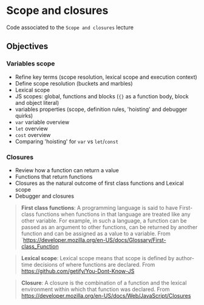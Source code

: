 # Scope and closures

Code associated to the `Scope and closures` lecture

## Objectives

### Variables scope
* Refine key terms (scope resolution, lexical scope and execution context)
* Define scope resolution (buckets and marbles)
* Lexical scope
* JS scopes: global, functions and blocks (`{}` as a function body, block and object literal)
* variables properties (scope, definition rules, 'hoisting' and debugger quirks)
* `var` variable overview
* `let` overview
* `cost` overview
* Comparing 'hoisting' for `var` vs `let`/`const`

### Closures
* Review how a function can return a value
* Functions that return functions
* Closures as the natural outcome of first class functions and Lexical scope
* Debugger and closures

> **First class functions**: A programming language is said to have First-class functions when functions in that language are treated like any other variable. For example, in such a language, a function can be passed as an argument to other functions, can be returned by another function and can be assigned as a value to a variable. From `https://developer.mozilla.org/en-US/docs/Glossary/First-class_Function

> **Lexical scope**: Lexical scope means that scope is defined by author-time decisions of where functions are declared. From https://github.com/getify/You-Dont-Know-JS

> **Closure**: A closure is the combination of a function and the lexical environment within which that function was declared. From https://developer.mozilla.org/en-US/docs/Web/JavaScript/Closures
